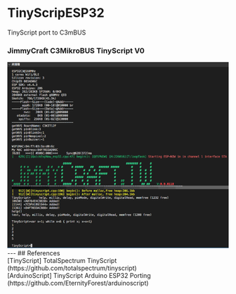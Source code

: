 # TinyScripESP32
TinyScript port to C3mBUS

### JimmyCraft C3MikroBUS TinyScript V0
<img src= "pic/TinyScript.png" >

<br>
---
## References <br>
[TinyScript]  TotalSpectrum TinyScript (https://github.com/totalspectrum/tinyscript)<br>
[ArduinoScript] TinyScript Arduino ESP32 Porting (https://github.com/EternityForest/arduinoscript)<br>

